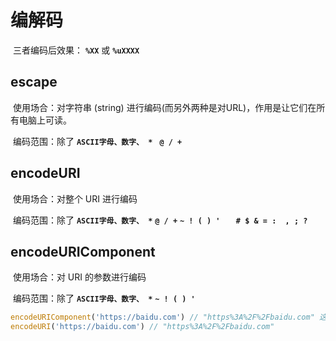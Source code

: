# 编解码

​	三者编码后效果： **`%XX`** 或 **`%uXXXX`** 

## escape

​	使用场合：对字符串 (string) 进行编码(而另外两种是对URL)，作用是让它们在所有电脑上可读。

​	编码范围：除了 **`ASCII字母、数字、 * `** **` @ / +  `**

## encodeURI

​	使用场合：对整个 URI 进行编码

​	编码范围：除了 **`ASCII字母、数字、 *`** **` @ / + `** **`~ ! ( ) ' `** **`  # $ & = :  , ; ?`**

## encodeURIComponent

​	使用场合：对 URI 的参数进行编码

​	编码范围：除了 **`ASCII字母、数字、 *`** **` ~ ! ( ) '  `** 

```typescript
encodeURIComponent('https://baidu.com') // "https%3A%2F%2Fbaidu.com" 这个URL已经报废了
encodeURI('https://baidu.com') // "https%3A%2F%2Fbaidu.com"
```


